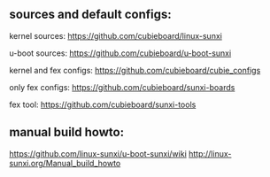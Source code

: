 
sources and default configs:
----------------------------

kernel sources:
https://github.com/cubieboard/linux-sunxi

u-boot sources:
https://github.com/cubieboard/u-boot-sunxi

kernel and fex configs:
https://github.com/cubieboard/cubie_configs

only fex configs:
https://github.com/cubieboard/sunxi-boards

fex tool:
https://github.com/cubieboard/sunxi-tools


manual build howto:
-------------------

https://github.com/linux-sunxi/u-boot-sunxi/wiki
http://linux-sunxi.org/Manual_build_howto



